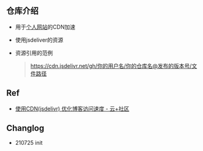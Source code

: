 ## 仓库介绍

- 用于[个人网站](https://frankwuzp.github.io)的CDN加速

- 使用jsdeliver的资源

- 资源引用的范例

  > https://cdn.jsdelivr.net/gh/你的用户名/你的仓库名@发布的版本号/文件路径

  

## Ref

- [使用CDN(jsdelivr) 优化博客访问速度 - 云+社区](https://cloud.tencent.com/developer/article/1584223)

  

## Changlog

- 210725 init